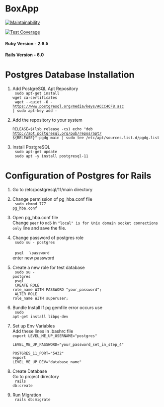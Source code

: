 # BoxApp

[![Maintainability](https://api.codeclimate.com/v1/badges/3595d9ea6ac4c6f5512c/maintainability)](https://codeclimate.com/github/MayurDeshmukh10/BoxApp/maintainability)

[![Test Coverage](https://api.codeclimate.com/v1/badges/3595d9ea6ac4c6f5512c/test_coverage)](https://codeclimate.com/github/MayurDeshmukh10/BoxApp/test_coverage)

<h4> Ruby Version - 2.6.5 </h4>
<h4> Rails Version - 6.0 </h4>

# Postgres Database Installation

1. Add PostgreSQL Apt Repository </br>
  <code> sudo apt-get install wget ca-certificates </code></br>
  <code> wget --quiet -O - https://www.postgresql.org/media/keys/ACCC4CF8.asc | sudo apt-key add - </code>
2. Add the repository to your system </br>
  <code> RELEASE=$(lsb_release -cs)
echo "deb http://apt.postgresql.org/pub/repos/apt/ ${RELEASE}"-pgdg main | sudo tee  /etc/apt/sources.list.d/pgdg.list </code>
  
3. Install PostgreSQL </br>
  <code> sudo apt-get update </code></br>
  <code> sudo apt -y install postgresql-11 </code> </br>
  
# Configuration of Postgres for Rails

1. Go to /etc/postgresql/11/main directory
2. Change permission of pg_hba.conf file </br>
  <code> sudo chmod 777 pg_hba.conf </code>
3. Open pg_hba.conf file </br>
  Change <code>peer</code> to <code>md5</code> in <code>"local" is for Unix domain socket connections only</code> line and save the file.
  
4. Change password of postgres role </br>
  <code> sudo su - postgres </code> </br>
  <code> psql </code>
  <code> \password </code></br>
  enter new password
  
5. Create a new role for test database </br>
  <code> sudo su - postgres </code> </br>
  <code> psql </code>  </br>
  <code> CREATE ROLE role_name WITH PASSWORD "your_password"; </code> </br>
  <code> ALTER ROLE role_name WITH superuser; </code> </br>
  
6. Bundle Install 
    If pg gemfile error occurs use </br>
    <code> sudo apt-get install libpq-dev </code>

7. Set up Env Variables </br>
   Add these lines in .bashrc file </br>
   <code>export LEVEL_ME_UP_USERNAME="postgres"</code></br>
   <code> LEVEL_ME_UP_PASSWORD="your_password_set_in_step_4" </code></br>
   <code> POSTGRES_11_PORT="5432"</code></br>
   <code>export LEVEL_ME_UP_DEV="database_name"</code></br>
  
8. Create Database </br>
    Go to project directory </br>
    <code> rails db:create </code>

9. Run Migration </br>
    <code> rails db:migrate </code>
